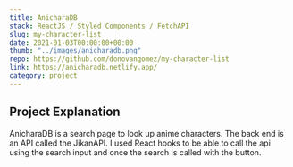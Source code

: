 ```yaml
---
title: AnicharaDB
stack: ReactJS / Styled Components / FetchAPI
slug: my-character-list
date: 2021-01-03T00:00:00+00:00
thumb: "../images/anicharadb.png"
repo: https://github.com/donovangomez/my-character-list
link: https://anicharadb.netlify.app/
category: project
---
```


## Project Explanation
AnicharaDB is a search page to look up anime characters. The back end is an API called the JikanAPI. I used React hooks to be able to call the api using the search input and once the search is called with the button.